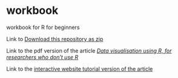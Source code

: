 # workbook
workbook for R for beginners

Link to [Download this repository as zip](https://github.com/mjgreen/workbook/archive/refs/heads/main.zip)

Link to the pdf version of the article [_Data visualisation using R, for researchers who don’t use R_](https://osf.io/5e64r)

Link to the [interactive website tutorial version of the article](https://psyteachr.github.io/introdataviz/index.html)
